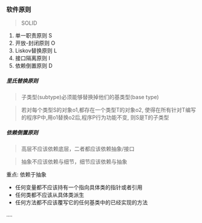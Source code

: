 ### 软件原则
> SOLID
1. 单一职责原则 S
2. 开放-封闭原则 O
3. Liskov替换原则 L
4. 接口隔离原则 I
5. 依赖倒置原则 D

##### 里氏替换原则
>子类型(subtype)必须能够替换掉他们的基类型(base type)

>若对每个类型S的对象o1,都存在一个类型T的对象o2,
>使得在所有针对T编写的程序P中,用o1替换o2后,程序P行为功能不变,
>则S是T的子类型
##### 依赖倒置原则
>高层不应该依赖底层，二者都应该依赖抽象/接口

>抽象不应该依赖与细节，细节应该依赖与抽象

重点: 依赖于抽象
* 任何变量都不应该持有一个指向具体类的指针或者引用
* 任何类都不应该从具体类派生
* 任何方法都不应该覆写它的任何基类中的已经实现的方法

....